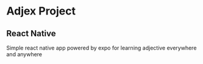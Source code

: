# Adjex Project

## React Native
Simple react native app powered by expo for learning adjective everywhere and anywhere